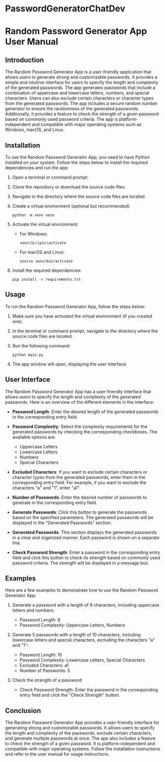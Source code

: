 # PasswordGeneratorChatDev

# Random Password Generator App User Manual

## Introduction

The Random Password Generator App is a user-friendly application that allows users to generate strong and customizable passwords. It provides a simple and intuitive interface for users to specify the length and complexity of the generated passwords. The app generates passwords that include a combination of uppercase and lowercase letters, numbers, and special characters. Users can also exclude certain characters or character types from the generated passwords. The app includes a secure random number generator to ensure the randomness of the generated passwords. Additionally, it provides a feature to check the strength of a given password based on commonly used password criteria. The app is platform-independent and compatible with major operating systems such as Windows, macOS, and Linux.

## Installation

To use the Random Password Generator App, you need to have Python installed on your system. Follow the steps below to install the required dependencies and run the app:

1. Open a terminal or command prompt.

2. Clone the repository or download the source code files.

3. Navigate to the directory where the source code files are located.

4. Create a virtual environment (optional but recommended):

   ```shell
   python -m venv venv
   ```

5. Activate the virtual environment:

   - For Windows:

     ```shell
     venv\Scripts\activate
     ```

   - For macOS and Linux:

     ```shell
     source venv/bin/activate
     ```

6. Install the required dependencies:

   ```shell
   pip install -r requirements.txt
   ```

## Usage

To run the Random Password Generator App, follow the steps below:

1. Make sure you have activated the virtual environment (if you created one).

2. In the terminal or command prompt, navigate to the directory where the source code files are located.

3. Run the following command:

   ```shell
   python main.py
   ```

4. The app window will open, displaying the user interface.

## User Interface

The Random Password Generator App has a user-friendly interface that allows users to specify the length and complexity of the generated passwords. Here is an overview of the different elements in the interface:

- **Password Length**: Enter the desired length of the generated passwords in the corresponding entry field.

- **Password Complexity**: Select the complexity requirements for the generated passwords by checking the corresponding checkboxes. The available options are:
  - Uppercase Letters
  - Lowercase Letters
  - Numbers
  - Special Characters

- **Excluded Characters**: If you want to exclude certain characters or character types from the generated passwords, enter them in the corresponding entry field. For example, if you want to exclude the characters "a" and "1", enter "a1".

- **Number of Passwords**: Enter the desired number of passwords to generate in the corresponding entry field.

- **Generate Passwords**: Click this button to generate the passwords based on the specified parameters. The generated passwords will be displayed in the "Generated Passwords" section.

- **Generated Passwords**: This section displays the generated passwords in a clear and organized manner. Each password is shown on a separate line.

- **Check Password Strength**: Enter a password in the corresponding entry field and click this button to check its strength based on commonly used password criteria. The strength will be displayed in a message box.

## Examples

Here are a few examples to demonstrate how to use the Random Password Generator App:

1. Generate a password with a length of 8 characters, including uppercase letters and numbers:

   - Password Length: 8
   - Password Complexity: Uppercase Letters, Numbers

2. Generate 5 passwords with a length of 10 characters, including lowercase letters and special characters, excluding the characters "a" and "1":

   - Password Length: 10
   - Password Complexity: Lowercase Letters, Special Characters
   - Excluded Characters: a1
   - Number of Passwords: 5

3. Check the strength of a password:

   - Check Password Strength: Enter the password in the corresponding entry field and click the "Check Strength" button.

## Conclusion

The Random Password Generator App provides a user-friendly interface for generating strong and customizable passwords. It allows users to specify the length and complexity of the passwords, exclude certain characters, and generate multiple passwords at once. The app also includes a feature to check the strength of a given password. It is platform-independent and compatible with major operating systems. Follow the installation instructions and refer to the user manual for usage instructions.
